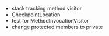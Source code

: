 - stack tracking method visitor
- CheckpointLocation
- test for MethodInvocationVisitor
- change protected members to private